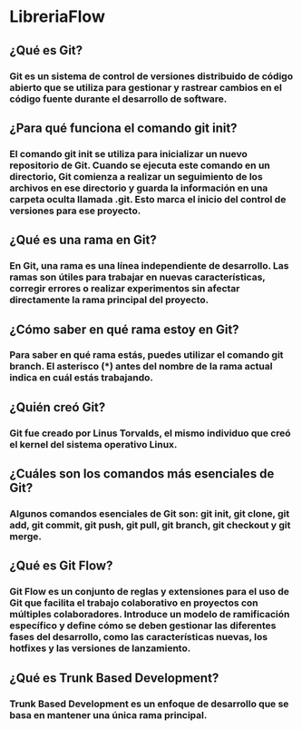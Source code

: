 # LibreriaFlow

## ¿Qué es Git?
### Git es un sistema de control de versiones distribuido de código abierto que se utiliza para gestionar y rastrear cambios en el código fuente durante el desarrollo de software. 

## ¿Para qué funciona el comando git init?
### El comando git init se utiliza para inicializar un nuevo repositorio de Git. Cuando se ejecuta este comando en un directorio, Git comienza a realizar un seguimiento de los archivos en ese directorio y guarda la información en una carpeta oculta llamada .git. Esto marca el inicio del control de versiones para ese proyecto.

## ¿Qué es una rama en Git?
### En Git, una rama es una línea independiente de desarrollo. Las ramas son útiles para trabajar en nuevas características, corregir errores o realizar experimentos sin afectar directamente la rama principal del proyecto.

## ¿Cómo saber en qué rama estoy en Git?
### Para saber en qué rama estás, puedes utilizar el comando git branch. El asterisco (*) antes del nombre de la rama actual indica en cuál estás trabajando.

## ¿Quién creó Git?
### Git fue creado por Linus Torvalds, el mismo individuo que creó el kernel del sistema operativo Linux.

## ¿Cuáles son los comandos más esenciales de Git?
### Algunos comandos esenciales de Git son: git init, git clone, git add, git commit, git push, git pull, git branch, git checkout y git merge.

## ¿Qué es Git Flow?
### Git Flow es un conjunto de reglas y extensiones para el uso de Git que facilita el trabajo colaborativo en proyectos con múltiples colaboradores. Introduce un modelo de ramificación específico y define cómo se deben gestionar las diferentes fases del desarrollo, como las características nuevas, los hotfixes y las versiones de lanzamiento.

## ¿Qué es Trunk Based Development?
### Trunk Based Development es un enfoque de desarrollo que se basa en mantener una única rama principal.
